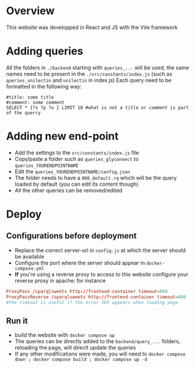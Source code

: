
# Overview
This website was developped in React and JS with the Vite framework

# Adding queries
All the folders in `./backend` starting with `queries_...` will be used, the same names need to be present in the `./src/constants/index.js` (such as `queries_unilectin` and `unilectin` in index.js)
Each query need to be formatted in the following way:
```sparql
#title: some title
#comment: some comment
SELECT * {?s ?p ?o } LIMIT 10 #what is not a title or comment is part of the querry
```

# Adding new end-point
- Add the settings to the `src/constants/index.js` file
- Copy/paste a folder such as `queries_glyconnect` to `queries_YOURENDPOINTNAME`
- Edit the `queries_YOURENDPOINTNAME/config.json`
- The folder needs to have a `000_default.rq` which will be the query loaded by default (you can edit its content though)
- All the other queries can be removed/edited



# Deploy

## Configurations before deployment
- Replace the correct server-url in `config.js` at which the server should be available
- Configure the port where the server should appear in `docker-compose.yml`
- **If** you're using a reverse proxy to access to this website configure your reverse proxy in apache: for instance
```apache.conf
ProxyPass /sparqlsweets http://frontend-container timeout=600
ProxyPassReverse /sparqlsweets http://frontend-container timeout=600
#the timeout is useful if the error 503 appears when loading page
```

## Run it
- build the website with `docker compose up`
- The queries can be directly added to the `backend/query_...` folders, reloading the page, will direclt update the queries
- If any other modifications were made, you will need to `docker compose down ; docker compose build ; docker compose up -d`



